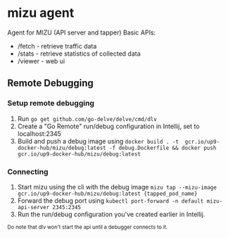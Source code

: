 # mizu agent
Agent for MIZU (API server and tapper)
Basic APIs:
* /fetch - retrieve traffic data
* /stats - retrieve statistics of collected data
* /viewer - web ui

## Remote Debugging
### Setup remote debugging
1. Run `go get github.com/go-delve/delve/cmd/dlv`
2. Create a "Go Remote" run/debug configuration in Intellij, set to localhost:2345
3. Build and push a debug image using
   `docker build . -t  gcr.io/up9-docker-hub/mizu/debug:latest -f debug.Dockerfile && docker push gcr.io/up9-docker-hub/mizu/debug:latest`

### Connecting
1. Start mizu using the cli with the debug image `mizu tap --mizu-image gcr.io/up9-docker-hub/mizu/debug:latest {tapped_pod_name}`
2. Forward the debug port using `kubectl port-forward -n default mizu-api-server 2345:2345`
3. Run the run/debug configuration you've created earlier in Intellij.

<small>Do note that dlv won't start the api until a debugger connects to it.</small>

